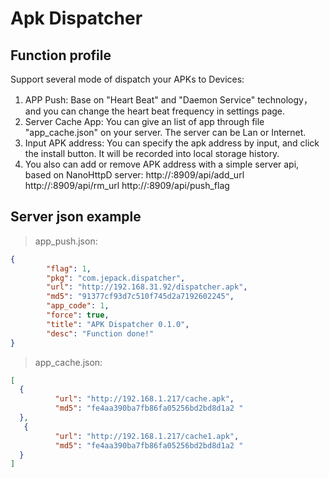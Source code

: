 # Apk Dispatcher 
## Function profile
Support several mode of dispatch your APKs to Devices:
1. APP Push: Base on "Heart Beat" and "Daemon Service" technology， and you can change the heart beat frequency in settings page.
2. Server Cache App: You can give an list of app through file "app_cache.json" on your server. The server can be Lan or Internet.
3. Input APK address: You can specify the apk address by input, and click the install button. It will be recorded into local storage history.
4. You also can add or remove APK address with a simple server api, based on NanoHttpD server:
  http://<IP>:8909/api/add_url
  http://<IP>:8909/api/rm_url
  http://<IP>:8909/api/push_flag
  
## Server json example
> app_push.json:

```json
{
        "flag": 1,
        "pkg": "com.jepack.dispatcher",
        "url": "http://192.168.31.92/dispatcher.apk",
        "md5": "91377cf93d7c510f745d2a7192602245",
        "app_code": 1,
        "force": true,
        "title": "APK Dispatcher 0.1.0",
        "desc": "Function done!"
}
```


> app_cache.json:

```json
[
  {
          "url": "http://192.168.1.217/cache.apk",
          "md5": "fe4aa390ba7fb86fa05256bd2bd8d1a2 "
  },
   {
          "url": "http://192.168.1.217/cache1.apk",
          "md5": "fe4aa390ba7fb86fa05256bd2bd8d1a2 "
  }
]
```
